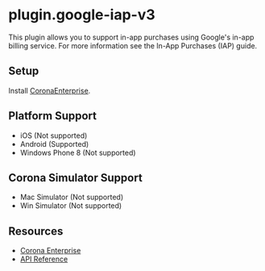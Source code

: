 # plugin.google-iap-v3

This plugin allows you to support in-app purchases using Google's in-app billing service.
For more information see the In-App Purchases (IAP) guide.

## Setup

Install [CoronaEnterprise](http://coronalabs.com/products/enterprise/).

## Platform Support

* iOS (Not supported)
* Android (Supported)
* Windows Phone 8 (Not supported)

## Corona Simulator Support

* Mac Simulator (Not supported)
* Win Simulator (Not supported)

## Resources

* [Corona Enterprise](http://docs.coronalabs.com/native/)
* [API Reference](http://docs.coronalabs.com/plugin/google-iap-v3/index.html)
